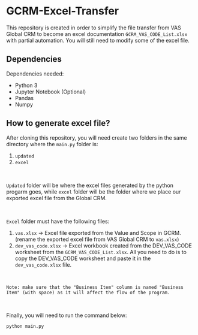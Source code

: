 # GCRM-Excel-Transfer
This repository is created in order to simplify the file transfer from VAS Global CRM to become an excel documentation `GCRM_VAS_CODE_List.xlsx` with partial automation. You will still need to modify some of the excel file.

## Dependencies
Dependencies needed:
- Python 3
- Jupyter Notebook (Optional)
- Pandas
- Numpy

## How to generate excel file?

After cloning this repository, you will need create two folders in the same directory where the `main.py` folder is:
1. `updated`
2. `excel`

<br />

`Updated` folder will be where the excel files generated by the python progarm goes, while `excel` folder will be the folder where we place our exported excel file from the Global CRM.

<br />

`Excel` folder must have the following files:
1. `vas.xlsx` -> Excel file exported from the Value and Scope in GCRM. (rename the exported excel file from VAS Global CRM to `vas.xlsx`)
2. `dev_vas_code.xlsx` -> Excel workbook created from the DEV_VAS_CODE worksheet from the `GCRM_VAS_CODE_List.xlsx`. All you need to do is to copy the DEV_VAS_CODE worksheet and paste it in the `dev_vas_code.xlsx` file.

<br />

```
Note: make sure that the "Business Item" column is named "Business Item" (with space) as it will affect the flow of the program.
```

<br />

Finally, you will need to run the command below:
```bash
python main.py
```
